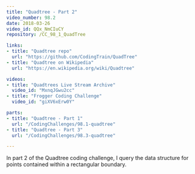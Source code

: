 ```yaml
---
title: "Quadtree - Part 2"
video_number: 98.2
date: 2018-03-26
video_id: QQx_NmCIuCY
repository: /CC_98_1_QuadTree

links:
- title: "Quadtree repo"
  url: "https://github.com/CodingTrain/QuadTree"
- title: "Quadtree on Wikipedia"
  url: "https://en.wikipedia.org/wiki/Quadtree"

videos:
- title: "Quadtrees Live Stream Archive"
  video_id: "MxnqJGwu2cc"
- title: "Frogger Coding Challenge"
  video_id: "giXV6xErw0Y"

parts:
- title: "Quadtree - Part 1"
  url: "/CodingChallenges/98.1-quadtree"
- title: "Quadtree - Part 3"
  url: "/CodingChallenges/98.3-quadtree"

---
```


In part 2 of the Quadtree coding challenge, I query the data structure for points contained within a rectangular boundary.
